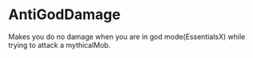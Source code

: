 # AntiGodDamage
 Makes you do no damage when you are in god mode(EssentialsX) while trying to attack a mythicalMob.
